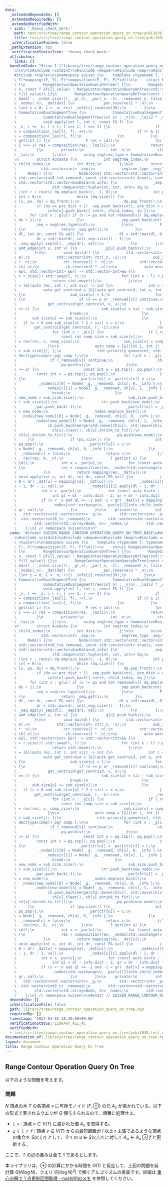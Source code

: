 ```yaml
---
data:
  _extendedDependsOn: []
  _extendedRequiredBy: []
  _extendedVerifiedWith:
  - icon: ':heavy_check_mark:'
    path: test/src/tree/range_contour_operation_query_on_tree/yuki1038.test.cpp
    title: test/src/tree/range_contour_operation_query_on_tree/yuki1038.test.cpp
  _isVerificationFailed: false
  _pathExtension: hpp
  _verificationStatusIcon: ':heavy_check_mark:'
  attributes:
    links: []
  bundledCode: "#line 1 \"library/tree/range_contour_operation_query_on_tree.hpp\"\
    \n\n\n\n#include <cstdint>\n#include <deque>\n#include <map>\n#include <queue>\n\
    #include <tuple>\n\nnamespace suisen {\n    template <typename T, typename F,\
    \ T(*mapping)(F, T), F(*composition)(F, F), F(*id)()>\n    struct RangeContourOperationQueryOnTree\
    \ {\n        RangeContourOperationQueryOnTree() {}\n        RangeContourOperationQueryOnTree(int\
    \ n, const T &fill_value) : RangeContourOperationQueryOnTree(std::vector<T>(n,\
    \ fill_value)) {}\n        RangeContourOperationQueryOnTree(const std::vector<T>\
    \ &dat) : _n(dat.size()), _g(_n), _par(_n, -1), _removed(_n, false), _info(_n),\
    \ _nodes(_n), _dat(dat) {\n            _par.reserve(2 * _n);\n            for\
    \ (int i = 0; i < _n; ++i) _info[i].reserve(30);\n        }\n\n        struct\
    \ CommutativeDualSegmentTree {\n            CommutativeDualSegmentTree() {}\n\
    \            CommutativeDualSegmentTree(int n) : _n(n), _laz(2 * _n, id()) {}\n\
    \            void apply(int l, int r, const F& f) {\n                for (l +=\
    \ _n, r += _n; l < r; l >>= 1, r >>= 1) {\n                    if (l & 1) _laz[l]\
    \ = composition(_laz[l], f), ++l;\n                    if (r & 1) --r, _laz[r]\
    \ = composition(_laz[r], f);\n                }\n            }\n            F\
    \ get(int i) {\n                F res = id();\n                for (i += _n; i;\
    \ i >>= 1) res = composition(res, _laz[i]);\n                return res;\n   \
    \         }\n        private:\n            int _n;\n            std::vector<F>\
    \ _laz;\n        };\n\n        using segtree_type = CommutativeDualSegmentTree;\n\
    \n        struct AuxData {\n            int segtree_index;\n            int8_t\
    \ child_index;\n            int dist;\n        };\n\n        struct Node {\n \
    \           std::vector<int> _sep;\n            segtree_type _seq;\n\n       \
    \     Node() {}\n            Node(const std::vector<std::vector<int>>& g, const\
    \ std::vector<int8_t>& removed, const std::vector<int> &roots, const bool child_index,\
    \ std::vector<std::vector<AuxData>>& info) {\n                _sep.push_back(0);\n\
    \                std::deque<std::tuple<int, int, int>> dq;\n                for\
    \ (int r : roots) dq.emplace_back(r, -1, 0);\n                int pre_dist = 0,\
    \ cnt = 0;\n                while (dq.size()) {\n                    const auto\
    \ [u, pu, du] = dq.front();\n                    dq.pop_front();\n           \
    \         if (du == pre_dist + 1) _sep.push_back(cnt), pre_dist = du;\n      \
    \              info[u].push_back({ cnt++, child_index, du });\n              \
    \      for (int v : g[u]) if (v != pu and not removed[v]) dq.emplace_back(v, u,\
    \ du + 1);\n                }\n                _sep.push_back(cnt);\n        \
    \        _seq = segtree_type(cnt);\n            }\n\n            F get(int i)\
    \ {\n                return _seq.get(i);\n            }\n            void apply(int\
    \ dl, int dr, const F& val) {\n                dl = std::max(dl, 0);\n       \
    \         dr = std::min(dr, int(_sep.size()) - 1);\n                if (dl < dr)\
    \ _seq.apply(_sep[dl], _sep[dr], val);\n            }\n        };\n\n        void\
    \ add_edge(int u, int v) {\n            _g[u].push_back(v);\n            _g[v].push_back(u);\n\
    \        }\n\n        void build() {\n            std::vector<int> sub_size(_n,\
    \ 0);\n            std::vector<int> ctr(_n, -1);\n            sub_size.reserve(2\
    \ * _n);\n            ctr.reserve(2 * _n);\n            std::vector<std::vector<int>>\
    \ ch(_n);\n            ch.reserve(2 * _n);\n\n            auto merge = [&](std::vector<int>\
    \ &&l, std::vector<int> &&r) -> std::vector<int>&& {\n                if (l.size()\
    \ > r.size()) std::swap(l, r);\n                for (int e : l) r.push_back(e);\n\
    \                return std::move(r);\n            };\n\n            auto rec\
    \ = [&](auto rec, int r, int siz) -> int {\n                int c = -1;\n    \
    \            auto get_centroid = [&](auto get_centroid, int u, int p) -> void\
    \ {\n                    sub_size[u] = 1;\n                    for (int v : _g[u])\
    \ {\n                        if (v == p or _removed[v]) continue;\n          \
    \              get_centroid(get_centroid, v, u);\n                        if (v\
    \ == c) {\n                            sub_size[u] = siz - sub_size[c];\n    \
    \                        break;\n                        }\n                 \
    \       sub_size[u] += sub_size[v];\n                    }\n                 \
    \   if (c < 0 and sub_size[u] * 2 > siz) c = u;\n                };\n        \
    \        get_centroid(get_centroid, r, -1);\n\n                _removed[c] = true;\n\
    \                for (int v : _g[c]) {\n                    if (_removed[v]) continue;\n\
    \                    const int comp_size = sub_size[v];\n                    ctr[v]\
    \ = rec(rec, v, comp_size);\n                    sub_size[v] = comp_size;\n  \
    \              }\n\n                auto comp = [&](int i, int j) { return sub_size[i]\
    \ > sub_size[j]; };\n                std::priority_queue<int, std::vector<int>,\
    \ decltype(comp)> pq{ comp };\n\n                for (int v : _g[c]) {\n     \
    \               if (_removed[v]) continue;\n                    ch[v] = { v };\n\
    \                    pq.push(v);\n                }\n\n                while (pq.size()\
    \ >= 2) {\n                    const int u = pq.top(); pq.pop();\n           \
    \         const int v = pq.top(); pq.pop();\n                    if (pq.empty())\
    \ {\n                        _par[ctr[u]] = _par[ctr[v]] = c;\n              \
    \          _nodes[c][0] = Node{ _g, _removed, ch[u], 0, _info };\n           \
    \             _nodes[c][1] = Node{ _g, _removed, ch[v], 1, _info };\n        \
    \                break;\n                    }\n                    const int\
    \ new_node = sub_size.size();\n                    sub_size.push_back(sub_size[u]\
    \ + sub_size[v]);\n                    ctr.push_back(new_node);\n            \
    \        _par.push_back(-1);\n                    _par[ctr[u]] = _par[ctr[v]]\
    \ = new_node;\n                    _nodes.emplace_back();\n                  \
    \  _nodes[new_node][0] = Node{ _g, _removed, ch[u], 0, _info };\n            \
    \        _nodes[new_node][1] = Node{ _g, _removed, ch[v], 1, _info };\n      \
    \              ch.push_back(merge(std::move(ch[u]), std::move(ch[v])));\n    \
    \                ch[u].clear(), ch[u].shrink_to_fit();\n                    ch[v].clear(),\
    \ ch[v].shrink_to_fit();\n                    pq.push(new_node);\n           \
    \     }\n                if (pq.size()) {\n                    int u = pq.top();\
    \ pq.pop();\n                    _par[ctr[u]] = c;\n                    _nodes[c][0]\
    \ = Node{ _g, _removed, ch[u], 0, _info };\n                }\n              \
    \  _removed[c] = false;\n                return c;\n            };\n         \
    \   rec(rec, 0, _n);\n        }\n\n        T get(int u) {\n            F res =\
    \ id();\n            int v = _par[u];\n            for (const auto &info : _info[u])\
    \ {\n                res = composition(res, _nodes[std::exchange(v, _par[v])][info.child_index].get(info.segtree_index));\n\
    \            }\n            return mapping(res, _dat[u]);\n        }\n       \
    \ void apply(int u, int dl, int dr, const F& val) {\n            if (dl <= 0 and\
    \ 0 < dr) _dat[u] = mapping(val, _dat[u]);\n            _nodes[u][0].apply(dl\
    \ - 1, dr - 1, val);\n            _nodes[u][1].apply(dl - 1, dr - 1, val);\n \
    \           int v = _par[u];\n            for (const auto &info : _info[u]) {\n\
    \                int ql = dl - info.dist - 2, qr = dr - info.dist - 2;\n     \
    \           if (v < _n and ql <= -1 and -1 < qr) _dat[v] = mapping(val, _dat[v]);\n\
    \                _nodes[std::exchange(v, _par[v])][info.child_index ^ 1].apply(ql,\
    \ qr, val);\n            }\n        }\n\n    private:\n        int _n;\n     \
    \   std::vector<std::vector<int>> _g;\n        std::vector<int> _par;\n      \
    \  std::vector<int8_t> _removed;\n        std::vector<std::vector<AuxData>> _info;\n\
    \        std::vector<std::array<Node, 2>> _nodes;\n        std::vector<T> _dat;\n\
    \    };\n} // namespace suisen\n\n\n"
  code: "#ifndef SUISEN_RANGE_CONTOUR_OPERATION_QUERY_ON_TREE_BASE\n#define SUISEN_RANGE_CONTOUR_OPERATION_QUERY_ON_TREE_BASE\n\
    \n#include <cstdint>\n#include <deque>\n#include <map>\n#include <queue>\n#include\
    \ <tuple>\n\nnamespace suisen {\n    template <typename T, typename F, T(*mapping)(F,\
    \ T), F(*composition)(F, F), F(*id)()>\n    struct RangeContourOperationQueryOnTree\
    \ {\n        RangeContourOperationQueryOnTree() {}\n        RangeContourOperationQueryOnTree(int\
    \ n, const T &fill_value) : RangeContourOperationQueryOnTree(std::vector<T>(n,\
    \ fill_value)) {}\n        RangeContourOperationQueryOnTree(const std::vector<T>\
    \ &dat) : _n(dat.size()), _g(_n), _par(_n, -1), _removed(_n, false), _info(_n),\
    \ _nodes(_n), _dat(dat) {\n            _par.reserve(2 * _n);\n            for\
    \ (int i = 0; i < _n; ++i) _info[i].reserve(30);\n        }\n\n        struct\
    \ CommutativeDualSegmentTree {\n            CommutativeDualSegmentTree() {}\n\
    \            CommutativeDualSegmentTree(int n) : _n(n), _laz(2 * _n, id()) {}\n\
    \            void apply(int l, int r, const F& f) {\n                for (l +=\
    \ _n, r += _n; l < r; l >>= 1, r >>= 1) {\n                    if (l & 1) _laz[l]\
    \ = composition(_laz[l], f), ++l;\n                    if (r & 1) --r, _laz[r]\
    \ = composition(_laz[r], f);\n                }\n            }\n            F\
    \ get(int i) {\n                F res = id();\n                for (i += _n; i;\
    \ i >>= 1) res = composition(res, _laz[i]);\n                return res;\n   \
    \         }\n        private:\n            int _n;\n            std::vector<F>\
    \ _laz;\n        };\n\n        using segtree_type = CommutativeDualSegmentTree;\n\
    \n        struct AuxData {\n            int segtree_index;\n            int8_t\
    \ child_index;\n            int dist;\n        };\n\n        struct Node {\n \
    \           std::vector<int> _sep;\n            segtree_type _seq;\n\n       \
    \     Node() {}\n            Node(const std::vector<std::vector<int>>& g, const\
    \ std::vector<int8_t>& removed, const std::vector<int> &roots, const bool child_index,\
    \ std::vector<std::vector<AuxData>>& info) {\n                _sep.push_back(0);\n\
    \                std::deque<std::tuple<int, int, int>> dq;\n                for\
    \ (int r : roots) dq.emplace_back(r, -1, 0);\n                int pre_dist = 0,\
    \ cnt = 0;\n                while (dq.size()) {\n                    const auto\
    \ [u, pu, du] = dq.front();\n                    dq.pop_front();\n           \
    \         if (du == pre_dist + 1) _sep.push_back(cnt), pre_dist = du;\n      \
    \              info[u].push_back({ cnt++, child_index, du });\n              \
    \      for (int v : g[u]) if (v != pu and not removed[v]) dq.emplace_back(v, u,\
    \ du + 1);\n                }\n                _sep.push_back(cnt);\n        \
    \        _seq = segtree_type(cnt);\n            }\n\n            F get(int i)\
    \ {\n                return _seq.get(i);\n            }\n            void apply(int\
    \ dl, int dr, const F& val) {\n                dl = std::max(dl, 0);\n       \
    \         dr = std::min(dr, int(_sep.size()) - 1);\n                if (dl < dr)\
    \ _seq.apply(_sep[dl], _sep[dr], val);\n            }\n        };\n\n        void\
    \ add_edge(int u, int v) {\n            _g[u].push_back(v);\n            _g[v].push_back(u);\n\
    \        }\n\n        void build() {\n            std::vector<int> sub_size(_n,\
    \ 0);\n            std::vector<int> ctr(_n, -1);\n            sub_size.reserve(2\
    \ * _n);\n            ctr.reserve(2 * _n);\n            std::vector<std::vector<int>>\
    \ ch(_n);\n            ch.reserve(2 * _n);\n\n            auto merge = [&](std::vector<int>\
    \ &&l, std::vector<int> &&r) -> std::vector<int>&& {\n                if (l.size()\
    \ > r.size()) std::swap(l, r);\n                for (int e : l) r.push_back(e);\n\
    \                return std::move(r);\n            };\n\n            auto rec\
    \ = [&](auto rec, int r, int siz) -> int {\n                int c = -1;\n    \
    \            auto get_centroid = [&](auto get_centroid, int u, int p) -> void\
    \ {\n                    sub_size[u] = 1;\n                    for (int v : _g[u])\
    \ {\n                        if (v == p or _removed[v]) continue;\n          \
    \              get_centroid(get_centroid, v, u);\n                        if (v\
    \ == c) {\n                            sub_size[u] = siz - sub_size[c];\n    \
    \                        break;\n                        }\n                 \
    \       sub_size[u] += sub_size[v];\n                    }\n                 \
    \   if (c < 0 and sub_size[u] * 2 > siz) c = u;\n                };\n        \
    \        get_centroid(get_centroid, r, -1);\n\n                _removed[c] = true;\n\
    \                for (int v : _g[c]) {\n                    if (_removed[v]) continue;\n\
    \                    const int comp_size = sub_size[v];\n                    ctr[v]\
    \ = rec(rec, v, comp_size);\n                    sub_size[v] = comp_size;\n  \
    \              }\n\n                auto comp = [&](int i, int j) { return sub_size[i]\
    \ > sub_size[j]; };\n                std::priority_queue<int, std::vector<int>,\
    \ decltype(comp)> pq{ comp };\n\n                for (int v : _g[c]) {\n     \
    \               if (_removed[v]) continue;\n                    ch[v] = { v };\n\
    \                    pq.push(v);\n                }\n\n                while (pq.size()\
    \ >= 2) {\n                    const int u = pq.top(); pq.pop();\n           \
    \         const int v = pq.top(); pq.pop();\n                    if (pq.empty())\
    \ {\n                        _par[ctr[u]] = _par[ctr[v]] = c;\n              \
    \          _nodes[c][0] = Node{ _g, _removed, ch[u], 0, _info };\n           \
    \             _nodes[c][1] = Node{ _g, _removed, ch[v], 1, _info };\n        \
    \                break;\n                    }\n                    const int\
    \ new_node = sub_size.size();\n                    sub_size.push_back(sub_size[u]\
    \ + sub_size[v]);\n                    ctr.push_back(new_node);\n            \
    \        _par.push_back(-1);\n                    _par[ctr[u]] = _par[ctr[v]]\
    \ = new_node;\n                    _nodes.emplace_back();\n                  \
    \  _nodes[new_node][0] = Node{ _g, _removed, ch[u], 0, _info };\n            \
    \        _nodes[new_node][1] = Node{ _g, _removed, ch[v], 1, _info };\n      \
    \              ch.push_back(merge(std::move(ch[u]), std::move(ch[v])));\n    \
    \                ch[u].clear(), ch[u].shrink_to_fit();\n                    ch[v].clear(),\
    \ ch[v].shrink_to_fit();\n                    pq.push(new_node);\n           \
    \     }\n                if (pq.size()) {\n                    int u = pq.top();\
    \ pq.pop();\n                    _par[ctr[u]] = c;\n                    _nodes[c][0]\
    \ = Node{ _g, _removed, ch[u], 0, _info };\n                }\n              \
    \  _removed[c] = false;\n                return c;\n            };\n         \
    \   rec(rec, 0, _n);\n        }\n\n        T get(int u) {\n            F res =\
    \ id();\n            int v = _par[u];\n            for (const auto &info : _info[u])\
    \ {\n                res = composition(res, _nodes[std::exchange(v, _par[v])][info.child_index].get(info.segtree_index));\n\
    \            }\n            return mapping(res, _dat[u]);\n        }\n       \
    \ void apply(int u, int dl, int dr, const F& val) {\n            if (dl <= 0 and\
    \ 0 < dr) _dat[u] = mapping(val, _dat[u]);\n            _nodes[u][0].apply(dl\
    \ - 1, dr - 1, val);\n            _nodes[u][1].apply(dl - 1, dr - 1, val);\n \
    \           int v = _par[u];\n            for (const auto &info : _info[u]) {\n\
    \                int ql = dl - info.dist - 2, qr = dr - info.dist - 2;\n     \
    \           if (v < _n and ql <= -1 and -1 < qr) _dat[v] = mapping(val, _dat[v]);\n\
    \                _nodes[std::exchange(v, _par[v])][info.child_index ^ 1].apply(ql,\
    \ qr, val);\n            }\n        }\n\n    private:\n        int _n;\n     \
    \   std::vector<std::vector<int>> _g;\n        std::vector<int> _par;\n      \
    \  std::vector<int8_t> _removed;\n        std::vector<std::vector<AuxData>> _info;\n\
    \        std::vector<std::array<Node, 2>> _nodes;\n        std::vector<T> _dat;\n\
    \    };\n} // namespace suisen\n\n#endif // SUISEN_RANGE_CONTOUR_OPERATION_QUERY_ON_TREE_BASE\n"
  dependsOn: []
  isVerificationFile: false
  path: library/tree/range_contour_operation_query_on_tree.hpp
  requiredBy: []
  timestamp: '2022-04-01 18:30:08+09:00'
  verificationStatus: LIBRARY_ALL_AC
  verifiedWith:
  - test/src/tree/range_contour_operation_query_on_tree/yuki1038.test.cpp
documentation_of: library/tree/range_contour_operation_query_on_tree.hpp
layout: document
title: Range Contour Operation Query On Tree
---
```


## Range Contour Operation Query On Tree

以下のような問題を考えます。

### 問題

$N$ 頂点の木 $T$ の各頂点 $v$ に可換モノイド $(F,\oplus)$ の元 $A _ v$ が書かれている。以下の形式で表されるクエリが $Q$ 個与えられるので、順番に処理せよ。

- `1 v` : 頂点 $v\in V(T)$ に書かれた値 $A _ v$ を取得する。
- `2 v l r f` : 頂点 $v\in V(T)$ からの最短距離が $l$ 以上 $r$ 未満であるような頂点の集合を $S(v,l,r)$ として、全ての $u \in S(v,l,r)$ に対して $A _ u \leftarrow A _ u \oplus f$ と更新する。

ここで、$T$ の辺の重みは全て $1$ であるとします。

本ライブラリは、$\oplus$ の計算にかかる時間を $O(1)$ と仮定して、上記の問題を前計算 $\Theta(N \log N)$、クエリ $\Theta( (\log N) ^ 2 )$ で解くアルゴリズムの実装です。詳細は [重心分解で 1 点更新区間取得 - noshi91のメモ](https://noshi91.hatenablog.com/entry/2022/03/27/042143) を参照してください。
